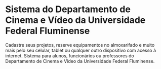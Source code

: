 # Sistema do Departamento de Cinema e Vídeo da Universidade Federal Fluminense

Cadastre seus projetos, reserve equipamentos no almoxarifado e muito mais pelo seu celular, tablet ou qualquer outro dispositivo com acesso à internet. Sistema para alunos, funcionários ou professores do Departamento de Cinema e Vídeo da Universidade Federal Fluminense.
